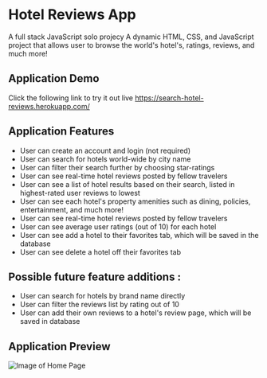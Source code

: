 
# Hotel Reviews App
A full stack JavaScript solo projecy
A dynamic HTML, CSS, and JavaScript project that allows user to browse the world's hotel's, ratings, reviews, and much more!

## Application Demo
Click the following link to try it out live https://search-hotel-reviews.herokuapp.com/

## Application Features

* User can create an account and login (not required)
* User can search for hotels world-wide by city name
* User can filter their search further by choosing star-ratings
* User can see real-time hotel reviews posted by fellow travelers
* User can see a list of hotel results based on their search, listed in highest-rated user reviews to lowest
* User can see each hotel's property amenities such as dining, policies, entertainment, and much more!
* User can see real-time hotel reviews posted by fellow travelers
* User can see average user ratings (out of 10) for each hotel
* User can see add a hotel to their favorites tab, which will be saved in the database
* User can see delete a hotel off their favorites tab


##  Possible future feature additions :

* User can search for hotels by brand name directly
* User can filter the reviews list by rating out of 10
* User can add their own reviews to a hotel's review page, which will be saved in database


## Application Preview
![Image of Home Page](https://github.com/PhillipLam89/final-project/blob/master/server/public/images/demo.gif) 

